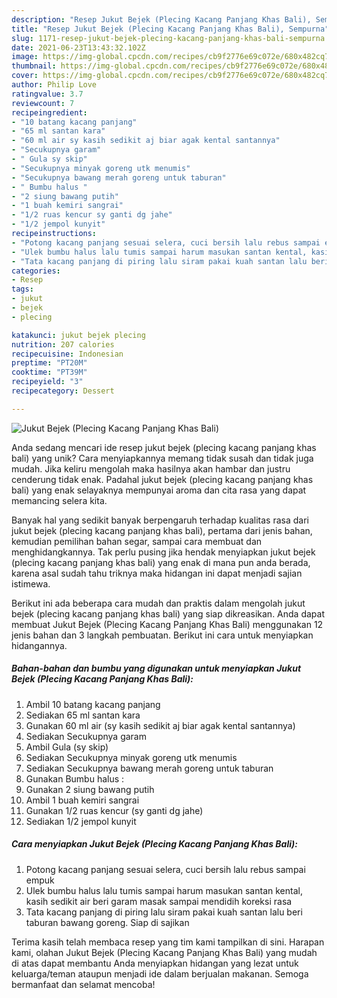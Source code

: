 ```yaml
---
description: "Resep Jukut Bejek (Plecing Kacang Panjang Khas Bali), Sempurna"
title: "Resep Jukut Bejek (Plecing Kacang Panjang Khas Bali), Sempurna"
slug: 1171-resep-jukut-bejek-plecing-kacang-panjang-khas-bali-sempurna
date: 2021-06-23T13:43:32.102Z
image: https://img-global.cpcdn.com/recipes/cb9f2776e69c072e/680x482cq70/jukut-bejek-plecing-kacang-panjang-khas-bali-foto-resep-utama.jpg
thumbnail: https://img-global.cpcdn.com/recipes/cb9f2776e69c072e/680x482cq70/jukut-bejek-plecing-kacang-panjang-khas-bali-foto-resep-utama.jpg
cover: https://img-global.cpcdn.com/recipes/cb9f2776e69c072e/680x482cq70/jukut-bejek-plecing-kacang-panjang-khas-bali-foto-resep-utama.jpg
author: Philip Love
ratingvalue: 3.7
reviewcount: 7
recipeingredient:
- "10 batang kacang panjang"
- "65 ml santan kara"
- "60 ml air sy kasih sedikit aj biar agak kental santannya"
- "Secukupnya garam"
- " Gula sy skip"
- "Secukupnya minyak goreng utk menumis"
- "Secukupnya bawang merah goreng untuk taburan"
- " Bumbu halus "
- "2 siung bawang putih"
- "1 buah kemiri sangrai"
- "1/2 ruas kencur sy ganti dg jahe"
- "1/2 jempol kunyit"
recipeinstructions:
- "Potong kacang panjang sesuai selera, cuci bersih lalu rebus sampai empuk"
- "Ulek bumbu halus lalu tumis sampai harum masukan santan kental, kasih sedikit air beri garam masak sampai mendidih koreksi rasa"
- "Tata kacang panjang di piring lalu siram pakai kuah santan lalu beri taburan bawang goreng. Siap di sajikan"
categories:
- Resep
tags:
- jukut
- bejek
- plecing

katakunci: jukut bejek plecing 
nutrition: 207 calories
recipecuisine: Indonesian
preptime: "PT20M"
cooktime: "PT39M"
recipeyield: "3"
recipecategory: Dessert

---
```



![Jukut Bejek (Plecing Kacang Panjang Khas Bali)](https://img-global.cpcdn.com/recipes/cb9f2776e69c072e/680x482cq70/jukut-bejek-plecing-kacang-panjang-khas-bali-foto-resep-utama.jpg)

Anda sedang mencari ide resep jukut bejek (plecing kacang panjang khas bali) yang unik? Cara menyiapkannya memang tidak susah dan tidak juga mudah. Jika keliru mengolah maka hasilnya akan hambar dan justru cenderung tidak enak. Padahal jukut bejek (plecing kacang panjang khas bali) yang enak selayaknya mempunyai aroma dan cita rasa yang dapat memancing selera kita.

Banyak hal yang sedikit banyak berpengaruh terhadap kualitas rasa dari jukut bejek (plecing kacang panjang khas bali), pertama dari jenis bahan, kemudian pemilihan bahan segar, sampai cara membuat dan menghidangkannya. Tak perlu pusing jika hendak menyiapkan jukut bejek (plecing kacang panjang khas bali) yang enak di mana pun anda berada, karena asal sudah tahu triknya maka hidangan ini dapat menjadi sajian istimewa.




Berikut ini ada beberapa cara mudah dan praktis dalam mengolah jukut bejek (plecing kacang panjang khas bali) yang siap dikreasikan. Anda dapat membuat Jukut Bejek (Plecing Kacang Panjang Khas Bali) menggunakan 12 jenis bahan dan 3 langkah pembuatan. Berikut ini cara untuk menyiapkan hidangannya.

<!--inarticleads1-->

##### Bahan-bahan dan bumbu yang digunakan untuk menyiapkan Jukut Bejek (Plecing Kacang Panjang Khas Bali):

1. Ambil 10 batang kacang panjang
1. Sediakan 65 ml santan kara
1. Gunakan 60 ml air (sy kasih sedikit aj biar agak kental santannya)
1. Sediakan Secukupnya garam
1. Ambil  Gula (sy skip)
1. Sediakan Secukupnya minyak goreng utk menumis
1. Sediakan Secukupnya bawang merah goreng untuk taburan
1. Gunakan  Bumbu halus :
1. Gunakan 2 siung bawang putih
1. Ambil 1 buah kemiri sangrai
1. Gunakan 1/2 ruas kencur (sy ganti dg jahe)
1. Sediakan 1/2 jempol kunyit




<!--inarticleads2-->

##### Cara menyiapkan Jukut Bejek (Plecing Kacang Panjang Khas Bali):

1. Potong kacang panjang sesuai selera, cuci bersih lalu rebus sampai empuk
1. Ulek bumbu halus lalu tumis sampai harum masukan santan kental, kasih sedikit air beri garam masak sampai mendidih koreksi rasa
1. Tata kacang panjang di piring lalu siram pakai kuah santan lalu beri taburan bawang goreng. Siap di sajikan




Terima kasih telah membaca resep yang tim kami tampilkan di sini. Harapan kami, olahan Jukut Bejek (Plecing Kacang Panjang Khas Bali) yang mudah di atas dapat membantu Anda menyiapkan hidangan yang lezat untuk keluarga/teman ataupun menjadi ide dalam berjualan makanan. Semoga bermanfaat dan selamat mencoba!
